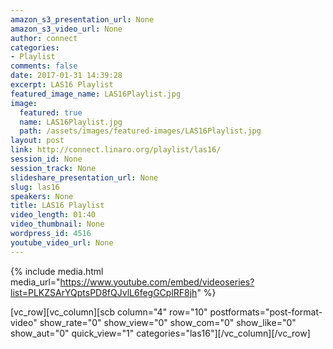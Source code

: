 ```yaml
---
amazon_s3_presentation_url: None
amazon_s3_video_url: None
author: connect
categories:
- Playlist
comments: false
date: 2017-01-31 14:39:28
excerpt: LAS16 Playlist
featured_image_name: LAS16Playlist.jpg
image:
  featured: true
  name: LAS16Playlist.jpg
  path: /assets/images/featured-images/LAS16Playlist.jpg
layout: post
link: http://connect.linaro.org/playlist/las16/
session_id: None
session_track: None
slideshare_presentation_url: None
slug: las16
speakers: None
title: LAS16 Playlist
video_length: 01:40
video_thumbnail: None
wordpress_id: 4516
youtube_video_url: None
---
```


{% include media.html media_url="https://www.youtube.com/embed/videoseries?list=PLKZSArYQptsPD8fQJvlL6fegGCplRF8jh" %}

[vc_row][vc_column][scb column="4" row="10" postformats="post-format-video" show_rate="0" show_view="0" show_com="0" show_like="0" show_aut="0" quick_view="1" categories="las16"][/vc_column][/vc_row]
